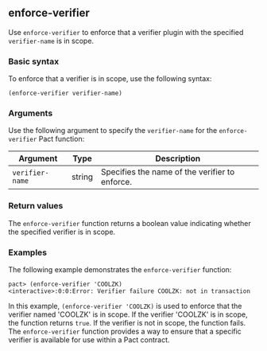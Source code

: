 ## enforce-verifier

Use `enforce-verifier` to enforce that a verifier plugin with the specified `verifier-name` is in scope.

### Basic syntax

To enforce that a verifier is in scope, use the following syntax:

```pact
(enforce-verifier verifier-name)
```

### Arguments

Use the following argument to specify the `verifier-name` for the `enforce-verifier` Pact function:

| Argument    | Type   | Description                                     |
|-------------|--------|-------------------------------------------------|
| `verifier-name` | string | Specifies the name of the verifier to enforce.  |

### Return values

The `enforce-verifier` function returns a boolean value indicating whether the specified verifier is in scope.

### Examples

The following example demonstrates the `enforce-verifier` function:

```pact
pact> (enforce-verifier 'COOLZK)
<interactive>:0:0:Error: Verifier failure COOLZK: not in transaction
```

In this example, `(enforce-verifier 'COOLZK)` is used to enforce that the verifier named 'COOLZK' is in scope. 
If the verifier 'COOLZK' is in scope, the function returns `true`. 
If the verifier is not in scope, the function fails. 
The `enforce-verifier` function provides a way to ensure that a specific verifier is available for use within a Pact contract.
